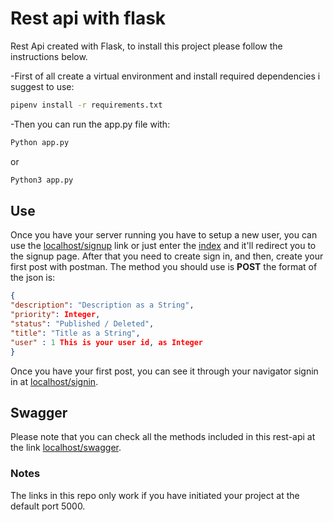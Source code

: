 # Rest api with flask
Rest Api created with Flask, to install this project please follow the instructions below.

-First of all create a virtual environment and install required dependencies i suggest to use:
```bash
pipenv install -r requirements.txt
```
-Then you can run the app.py file with: 
```bash
Python app.py
```
or 
 ```bash
Python3 app.py
```
## Use
Once you have your server running you have to setup a new user, you can use the [localhost/signup](http://localhost:5000/signup) link or just enter the [index](http://localhost:5000) and it'll redirect you to the signup page. After that you need to create sign in, and then, create your first post with postman. The method you should use is <strong>POST</strong> the format of the json is:

```JSON
{
"description": "Description as a String",
"priority": Integer,
"status": "Published / Deleted",
"title": "Title as a String",
"user" : 1 This is your user id, as Integer
}
```
Once you have your first post, you can see it through your navigator signin in at [localhost/signin](http://localhost:5000/signin).
## Swagger

Please note that you can check all the methods included in this rest-api at the link [localhost/swagger](http://localhost:5000/swagger).

### Notes

The links in this repo only work if you have initiated your project at the default port 5000.